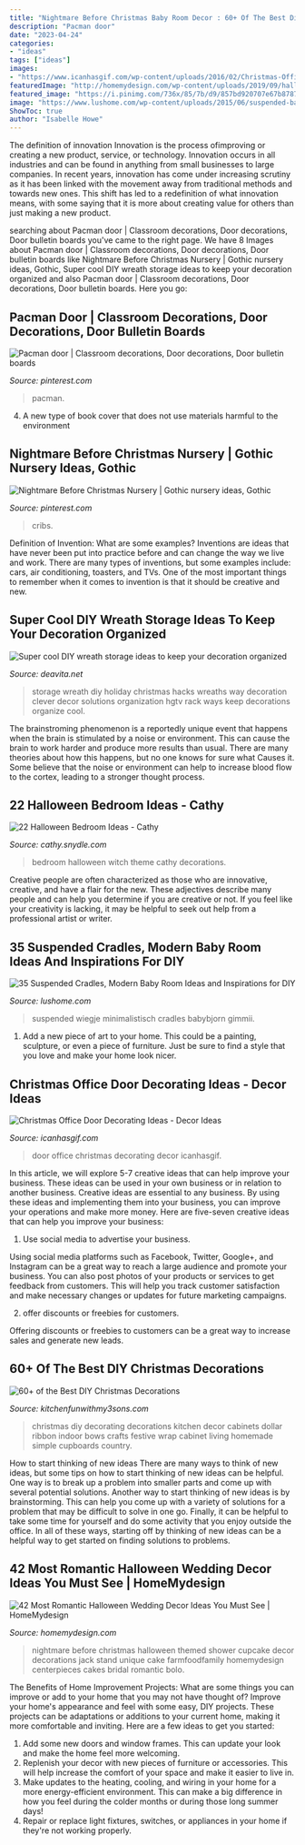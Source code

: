 ```yaml
---
title: "Nightmare Before Christmas Baby Room Decor : 60+ Of The Best Diy Christmas Decorations"
description: "Pacman door"
date: "2023-04-24"
categories:
- "ideas"
tags: ["ideas"]
images:
- "https://www.icanhasgif.com/wp-content/uploads/2016/02/Christmas-Office-Door-Decorating-Ideas.jpg"
featuredImage: "http://homemydesign.com/wp-content/uploads/2019/09/halloween-wedding-nightmare-before-christmas-themed.jpg"
featured_image: "https://i.pinimg.com/736x/85/7b/d9/857bd920707e67b87877c56b59a39613.jpg"
image: "https://www.lushome.com/wp-content/uploads/2015/06/suspended-baby-cradles-swings-baby-room-furniture-26.jpg"
ShowToc: true
author: "Isabelle Howe"
---
```



The definition of innovation
Innovation is the process ofimproving or creating a new product, service, or technology. Innovation occurs in all industries and can be found in anything from small businesses to large companies. In recent years, innovation has come under increasing scrutiny as it has been linked with the movement away from traditional methods and towards new ones. This shift has led to a redefinition of what innovation means, with some saying that it is more about creating value for others than just making a new product.

	

		
searching about Pacman door | Classroom decorations, Door decorations, Door bulletin boards you've came to the right page. We have 8 Images about Pacman door | Classroom decorations, Door decorations, Door bulletin boards like Nightmare Before Christmas Nursery | Gothic nursery ideas, Gothic, Super cool DIY wreath storage ideas to keep your decoration organized and also Pacman door | Classroom decorations, Door decorations, Door bulletin boards. Here you go:
		
    
## Pacman Door | Classroom Decorations, Door Decorations, Door Bulletin Boards

<img loading=lazy src="https://i.pinimg.com/736x/e3/97/65/e397652a49120cc0a67f44da1280770c--bulletin-boards-classroom-ideas.jpg" onerror="this.onerror=null;this.src='https://tse3.mm.bing.net/th?id=OIP.q_NjPFvAwNGOXgTeeb2pLAHaJ3&amp;pid=15.1';" alt="Pacman door | Classroom decorations, Door decorations, Door bulletin boards">

_Source: pinterest.com_

>pacman. 

	

4. A new type of book cover that does not use materials harmful to the environment 

    
## Nightmare Before Christmas Nursery | Gothic Nursery Ideas, Gothic

<img loading=lazy src="https://i.pinimg.com/736x/85/7b/d9/857bd920707e67b87877c56b59a39613.jpg" onerror="this.onerror=null;this.src='https://tse3.mm.bing.net/th?id=OIP._sLxsGsvCuUMSxC2GR8S0gHaFj&amp;pid=15.1';" alt="Nightmare Before Christmas Nursery | Gothic nursery ideas, Gothic">

_Source: pinterest.com_

>cribs. 

	

Definition of Invention: What are some examples?
Inventions are ideas that have never been put into practice before and can change the way we live and work. There are many types of inventions, but some examples include: cars, air conditioning, toasters, and TVs. One of the most important things to remember when it comes to invention is that it should be creative and new.

    
## Super Cool DIY Wreath Storage Ideas To Keep Your Decoration Organized

<img loading=lazy src="https://deavita.net/wp-content/uploads/2018/11/cool-and-easy-DIY-wreath-storage-ideas-clothes-rack.jpg" onerror="this.onerror=null;this.src='https://tse4.mm.bing.net/th?id=OIP.9jLOduTPuO61uU6qaMimhwHaJ4&amp;pid=15.1';" alt="Super cool DIY wreath storage ideas to keep your decoration organized">

_Source: deavita.net_

>storage wreath diy holiday christmas hacks wreaths way decoration clever decor solutions organization hgtv rack ways keep decorations organize cool. 

	

The brainstroming phenomenon is a reportedly unique event that happens when the brain is stimulated by a noise or environment. This can cause the brain to work harder and produce more results than usual. There are many theories about how this happens, but no one knows for sure what Causes it. Some believe that the noise or environment can help to increase blood flow to the cortex, leading to a stronger thought process.

    
## 22 Halloween Bedroom Ideas - Cathy

<img loading=lazy src="http://cathy.snydle.com/files/2017/08/Halloween-Decorations-ideas-for-Bedrooms12.jpg" onerror="this.onerror=null;this.src='https://tse4.mm.bing.net/th?id=OIP.nIUVVd-KF4DFzAzExwHUigHaHm&amp;pid=15.1';" alt="22 Halloween Bedroom Ideas - Cathy">

_Source: cathy.snydle.com_

>bedroom halloween witch theme cathy decorations. 

	

Creative people are often characterized as those who are innovative, creative, and have a flair for the new. These adjectives describe many people and can help you determine if you are creative or not. If you feel like your creativity is lacking, it may be helpful to seek out help from a professional artist or writer.

    
## 35 Suspended Cradles, Modern Baby Room Ideas And Inspirations For DIY

<img loading=lazy src="https://www.lushome.com/wp-content/uploads/2015/06/suspended-baby-cradles-swings-baby-room-furniture-26.jpg" onerror="this.onerror=null;this.src='https://tse1.mm.bing.net/th?id=OIP.xvqxnGEop3Mzeb4JHuscVgHaE8&amp;pid=15.1';" alt="35 Suspended Cradles, Modern Baby Room Ideas and Inspirations for DIY">

_Source: lushome.com_

>suspended wiegje minimalistisch cradles babybjorn gimmii. 

	

1. Add a new piece of art to your home. This could be a painting, sculpture, or even a piece of furniture. Just be sure to find a style that you love and make your home look nicer.

    
## Christmas Office Door Decorating Ideas - Decor Ideas

<img loading=lazy src="https://www.icanhasgif.com/wp-content/uploads/2016/02/Christmas-Office-Door-Decorating-Ideas.jpg" onerror="this.onerror=null;this.src='https://tse3.mm.bing.net/th?id=OIP.ECrYTteK3jNOoidVTGlpvAHaJ4&amp;pid=15.1';" alt="Christmas Office Door Decorating Ideas - Decor Ideas">

_Source: icanhasgif.com_

>door office christmas decorating decor icanhasgif. 

	

In this article, we will explore 5-7 creative ideas that can help improve your business. These ideas can be used in your own business or in relation to another business.
Creative ideas are essential to any business. By using these ideas and implementing them into your business, you can improve your operations and make more money. Here are five-seven creative ideas that can help you improve your business:
1. Use social media to advertise your business.

Using social media platforms such as Facebook, Twitter, Google+, and Instagram can be a great way to reach a large audience and promote your business. You can also post photos of your products or services to get feedback from customers. This will help you track customer satisfaction and make necessary changes or updates for future marketing campaigns.

2. offer discounts or freebies for customers.

Offering discounts or freebies to customers can be a great way to increase sales and generate new leads.

    
## 60+ Of The Best DIY Christmas Decorations

<img loading=lazy src="https://kitchenfunwithmy3sons.com/wp-content/uploads/2016/08/the-best-diy-christmas-decorations-and-homemade-holiday-crafts-50.jpg" onerror="this.onerror=null;this.src='https://tse3.mm.bing.net/th?id=OIP.SW9w-TOHv5H1xPxbJn454gHaGs&amp;pid=15.1';" alt="60+ of the Best DIY Christmas Decorations">

_Source: kitchenfunwithmy3sons.com_

>christmas diy decorating decorations kitchen decor cabinets dollar ribbon indoor bows crafts festive wrap cabinet living homemade simple cupboards country. 

	

How to start thinking of new ideas
There are many ways to think of new ideas, but some tips on how to start thinking of new ideas can be helpful. One way is to break up a problem into smaller parts and come up with several potential solutions. Another way to start thinking of new ideas is by brainstorming. This can help you come up with a variety of solutions for a problem that may be difficult to solve in one go. Finally, it can be helpful to take some time for yourself and do some activity that you enjoy outside the office. In all of these ways, starting off by thinking of new ideas can be a helpful way to get started on finding solutions to problems.

    
## 42 Most Romantic Halloween Wedding Decor Ideas You Must See | HomeMydesign

<img loading=lazy src="http://homemydesign.com/wp-content/uploads/2019/09/halloween-wedding-nightmare-before-christmas-themed.jpg" onerror="this.onerror=null;this.src='https://tse4.mm.bing.net/th?id=OIP.YDGtgz7giHit3oJ7VBDv-gHaLd&amp;pid=15.1';" alt="42 Most Romantic Halloween Wedding Decor Ideas You Must See | HomeMydesign">

_Source: homemydesign.com_

>nightmare before christmas halloween themed shower cupcake decor decorations jack stand unique cake farmfoodfamily homemydesign centerpieces cakes bridal romantic bolo. 

	

The Benefits of Home Improvement Projects: What are some things you can improve or add to your home that you may not have thought of?
Improve your home's appearance and feel with some easy, DIY projects. These projects can be adaptations or additions to your current home, making it more comfortable and inviting. Here are a few ideas to get you started: 
1. Add some new doors and window frames. This can update your look and make the home feel more welcoming. 
2. Replenish your decor with new pieces of furniture or accessories. This will help increase the comfort of your space and make it easier to live in. 
3. Make updates to the heating, cooling, and wiring in your home for a more energy-efficient environment. This can make a big difference in how you feel during the colder months or during those long summer days! 
4. Repair or replace light fixtures, switches, or appliances in your home if they're not working properly.

